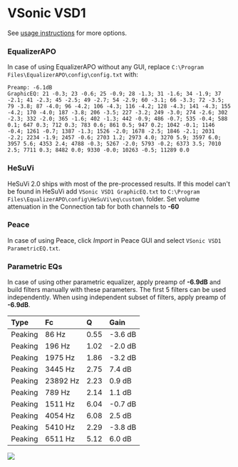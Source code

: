 # VSonic VSD1
See [usage instructions](https://github.com/jaakkopasanen/AutoEq#usage) for more options.

### EqualizerAPO
In case of using EqualizerAPO without any GUI, replace `C:\Program Files\EqualizerAPO\config\config.txt`
with:
```
Preamp: -6.1dB
GraphicEQ: 21 -0.3; 23 -0.6; 25 -0.9; 28 -1.3; 31 -1.6; 34 -1.9; 37 -2.1; 41 -2.3; 45 -2.5; 49 -2.7; 54 -2.9; 60 -3.1; 66 -3.3; 72 -3.5; 79 -3.8; 87 -4.0; 96 -4.2; 106 -4.3; 116 -4.2; 128 -4.3; 141 -4.3; 155 -4.2; 170 -4.0; 187 -3.8; 206 -3.5; 227 -3.2; 249 -3.0; 274 -2.6; 302 -2.3; 332 -2.0; 365 -1.6; 402 -1.3; 442 -0.9; 486 -0.7; 535 -0.4; 588 0.1; 647 0.3; 712 0.3; 783 0.6; 861 0.5; 947 0.2; 1042 -0.1; 1146 -0.4; 1261 -0.7; 1387 -1.3; 1526 -2.0; 1678 -2.5; 1846 -2.1; 2031 -2.2; 2234 -1.9; 2457 -0.6; 2703 1.2; 2973 4.0; 3270 5.9; 3597 6.0; 3957 5.6; 4353 2.4; 4788 -0.3; 5267 -2.0; 5793 -0.2; 6373 3.5; 7010 2.5; 7711 0.3; 8482 0.0; 9330 -0.0; 10263 -0.5; 11289 0.0
```

### HeSuVi
HeSuVi 2.0 ships with most of the pre-processed results. If this model can't be found in HeSuVi add
`VSonic VSD1 GraphicEQ.txt` to `C:\Program Files\EqualizerAPO\config\HeSuVi\eq\custom\` folder.
Set volume attenuation in the Connection tab for both channels to **-60**

### Peace
In case of using Peace, click *Import* in Peace GUI and select `VSonic VSD1 ParametricEQ.txt`.

### Parametric EQs
In case of using other parametric equalizer, apply preamp of **-6.9dB** and build filters manually
with these parameters. The first 5 filters can be used independently.
When using independent subset of filters, apply preamp of **-6.9dB**.

| Type    | Fc       |    Q | Gain    |
|:--------|:---------|:-----|:--------|
| Peaking | 86 Hz    | 0.55 | -3.6 dB |
| Peaking | 196 Hz   | 1.02 | -2.0 dB |
| Peaking | 1975 Hz  | 1.86 | -3.2 dB |
| Peaking | 3445 Hz  | 2.75 | 7.4 dB  |
| Peaking | 23892 Hz | 2.23 | 0.9 dB  |
| Peaking | 789 Hz   | 2.14 | 1.1 dB  |
| Peaking | 1511 Hz  | 6.04 | -0.7 dB |
| Peaking | 4054 Hz  | 6.08 | 2.5 dB  |
| Peaking | 5410 Hz  | 2.29 | -3.8 dB |
| Peaking | 6511 Hz  | 5.12 | 6.0 dB  |

![](https://raw.githubusercontent.com/jaakkopasanen/AutoEq/master/results/innerfidelity/sbaf-serious/VSonic%20VSD1/VSonic%20VSD1.png)